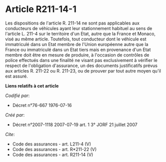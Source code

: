 # Article R211-14-1

Les dispositions de l'article R. 211-14 ne sont pas applicables aux conducteurs de véhicules ayant leur stationnement
habituel au sens de l'article L. 211-4 sur le territoire d'un Etat, autre que la France et Monaco, visé au même article.
Toutefois, tout conducteur dont le véhicule est immatriculé dans un Etat membre de l'Union européenne autre que la France ou
immatriculé dans un Etat tiers mais en provenance d'un Etat membre doit être en mesure de produire, à l'occasion de contrôles
de police effectués dans une finalité ne visant pas exclusivement à vérifier le respect de l'obligation d'assurance, un des
documents justificatifs prévus aux articles R. 211-22 ou R. 211-23, ou de prouver par tout autre moyen qu'il est assuré.

**Liens relatifs à cet article**

_Codifié par_:

  - Décret n°76-667 1976-07-16

_Créé par_:

  - Décret n°2007-1118 2007-07-19 art. 1 3° JORF 21 juillet 2007

_Cite_:

  - Code des assurances - art. L211-4 (V)
  - Code des assurances - art. R*211-22 (V)
  - Code des assurances - art. R211-14 (V)
